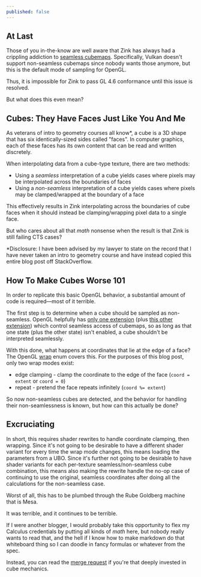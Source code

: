 ```yaml
---
published: false
---
```

## At Last

Those of you in-the-know are well aware that Zink has always had a crippling addiction to [seamless cubemaps](https://www.khronos.org/opengl/wiki/Cubemap_Texture#Seamless_cubemap). Specifically, Vulkan doesn't support non-seamless cubemaps since nobody wants those anymore, but this is the default mode of sampling for OpenGL.

Thus, it is impossible for Zink to pass GL 4.6 conformance until this issue is resolved.

But what does this even mean?

## Cubes: They Have Faces Just Like You And Me
As veterans of intro to geometry courses all know*, a cube is a 3D shape that has six identically-sized sides called "faces". In computer graphics, each of these faces has its own content that can be read and written discretely.

When interpolating data from a cube-type texture, there are two methods:
* Using a *seamless* interpretation of a cube yields cases where pixels may be interpolated across the boundaries of faces
* Using a *non-seamless* interpretation of a cube yields cases where pixels may be clamped/wrapped at the boundary of a face

This effectively results in Zink interpolating across the boundaries of cube faces when it should instead be clamping/wrapping pixel data to a single face.

But who cares about all that *math* nonsense when the result is that Zink is still failing CTS cases?

\*Disclosure: I have been advised by my lawyer to state on the record that I have never taken an intro to geometry course and have instead copied this entire blog post off StackOverflow.

## How To Make Cubes Worse 101
In order to replicate this basic OpenGL behavior, a substantial amount of code is required—most of it terrible.

The first step is to determine when a cube should be sampled as non-seamless. OpenGL helpfully has [only one extension](https://www.khronos.org/registry/OpenGL/extensions/ARB/ARB_seamless_cube_map.txt) (plus [this other extension](https://www.khronos.org/registry/OpenGL/extensions/ARB/ARB_seamless_cubemap_per_texture.txt)) which control seamless access of cubemaps, so as long as that one state (plus the other state) isn't enabled, a cube shouldn't be interpreted seamlessly.

With this done, what happens at coordinates that lie at the edge of a face? The OpenGL [wrap](https://www.khronos.org/opengl/wiki/Sampler_Object#Edge_value_sampling) enum covers this. For the purposes of this blog post, only two wrap modes exist:
* edge clamping - clamp the coordinate to the edge of the face (`coord = extent` or `coord = 0`)
* repeat - pretend the face repeats infinitely (`coord %= extent`)

So now non-seamless cubes are detected, and the behavior for handling their non-seamlessness is known, but how can this actually be done?

## Excruciating
In short, this requires shader rewrites to handle coordinate clamping, then wrapping. Since it's not going to be desirable to have a different shader variant for every time the wrap mode changes, this means loading the parameters from a UBO. Since it's further not going to be desirable to have shader variants for each per-texture seamless/non-seamless cube combination, this means also making the rewrite handle the no-op case of continuing to use the original, seamless coordinates after doing all the calculations for the non-seamless case.

Worst of all, this has to be plumbed through the Rube Goldberg machine that is Mesa.

It was terrible, and it continues to be terrible.

If I were another blogger, I would probably take this opportunity to flex my Calculus credentials by putting all kinds of *math* here, but nobody really wants to read that, and the hell if I know how to make markdown do that whiteboard thing so I can doodle in fancy formulas or whatever from the spec.

Instead, you can read the [merge request](https://gitlab.freedesktop.org/mesa/mesa/-/merge_requests/15416) if you're that deeply invested in cube mechanics.
